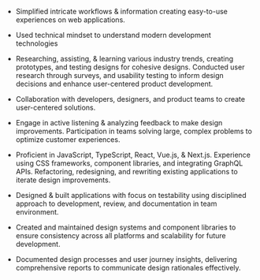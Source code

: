 - Simplified intricate workflows & information creating easy-to-use experiences on web applications.

- Used technical mindset to understand modern development technologies

- Researching, assisting, & learning various industry trends, creating prototypes, and testing designs for cohesive designs. Conducted user research through surveys, and usability testing to inform design decisions and enhance user-centered product development.

- Collaboration with developers, designers, and product teams to create user-centered solutions.

- Engage in active listening & analyzing feedback to make design improvements. Participation in teams solving large, complex problems to optimize customer experiences.

- Proficient in JavaScript, TypeScript, React, Vue.js, & Next.js. Experience using CSS frameworks, component libraries, and integrating GraphQL APIs. Refactoring, redesigning, and rewriting existing applications to iterate design improvements.

- Designed & built applications with focus on testability using disciplined approach to development, review, and documentation in team environment.

- Created and maintained design systems and component libraries to ensure consistency across all platforms and scalability for future development.

- Documented design processes and user journey insights, delivering comprehensive reports to communicate design rationales effectively.
